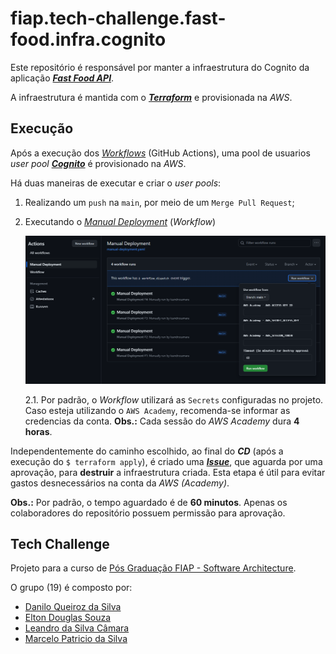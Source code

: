 # fiap.tech-challenge.fast-food.infra.cognito

Este repositório é responsável por manter a infraestrutura do Cognito da aplicação [**_Fast Food API_**](https://github.com/leandrocamara/fiap.tech-challenge.fast-food.api).

A infraestrutura é mantida com o [**_Terraform_**](https://www.terraform.io/) e provisionada na _AWS_.

## Execução

Após a execução dos [_Workflows_](https://github.com/leandrocamara/fiap.tech-challenge.fast-food.infra.k8s/actions) (GitHub Actions), uma pool de usuarios _user pool_ [**_Cognito_**](https://docs.aws.amazon.com/cognito/) é provisionado na _AWS_.

Há duas maneiras de executar e criar o _user pools_:

1. Realizando um `push` na `main`, por meio de um `Merge Pull Request`;

2. Executando o [_Manual Deployment_](https://github.com/mpatricio007/fiap.tech-challenge.fast-food.infra.cognito/actions/workflows/manual-deployment.yaml) (_Workflow_)

    ![Manual Deployment](./docs/manual-deployment.png)

    2.1. Por padrão, o _Workflow_ utilizará as `Secrets` configuradas no projeto. Caso esteja utilizando o `AWS Academy`, recomenda-se informar as credencias da conta. **Obs.:** Cada sessão do _AWS Academy_ dura **4 horas**.

Independentemente do caminho escolhido, ao final do **_CD_** (após a execução do `$ terraform apply`), é criado uma [**_Issue_**](https://github.com/leandrocamara/fiap.tech-challenge.fast-food.infra.k8s/issues), que aguarda por uma aprovação, para **destruir** a infraestrutura criada. Esta etapa é útil para evitar gastos desnecessários na conta da _AWS (Academy)_.

**Obs.:** Por padrão, o tempo aguardado é de **60 minutos**. Apenas os colaboradores do repositório possuem permissão para aprovação.

## Tech Challenge
Projeto para a curso de [Pós Graduação FIAP - Software Architecture](https://postech.fiap.com.br/curso/software-architecture/).

O grupo (19) é composto por:
- [Danilo Queiroz da Silva](https://github.com/DaniloQueirozSilva)
- [Elton Douglas Souza](https://github.com/eltonds88)
- [Leandro da Silva Câmara](https://github.com/leandrocamara)
- [Marcelo Patricio da Silva](https://github.com/mpatricio007)
